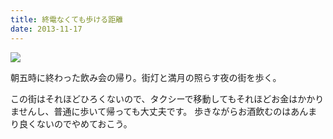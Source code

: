 ```yaml
---
title: 終電なくても歩ける距離
date: 2013-11-17
---
```


![](https://img.xar.sh/20897734150_b1f556246a_b.jpg)

朝五時に終わった飲み会の帰り。街灯と満月の照らす夜の街を歩く。

この街はそれほどひろくないので、タクシーで移動してもそれほどお金はかかりませんし、普通に歩いて帰っても大丈夫です。
歩きながらお酒飲むのはあんまり良くないのでやめておこう。
